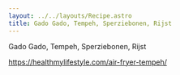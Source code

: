 ```yaml
---
layout: ../../layouts/Recipe.astro
title: Gado Gado, Tempeh, Sperziebonen, Rijst
---
```

Gado Gado, Tempeh, Sperziebonen, Rijst



https://healthmylifestyle.com/air-fryer-tempeh/